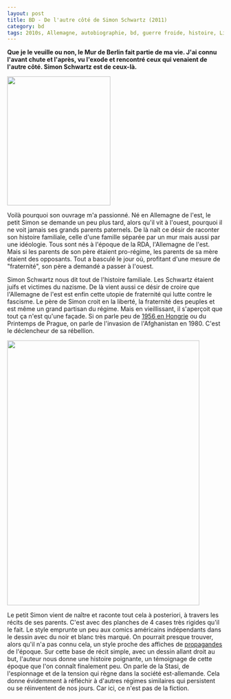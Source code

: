 ```yaml
---
layout: post
title: BD - De l'autre côté de Simon Schwartz (2011)
category: bd
tags: 2010s, Allemagne, autobiographie, bd, guerre froide, histoire, Littérature et BD, mur de berlin
---
```

**Que je le veuille ou non, le Mur de Berlin fait partie de ma vie. J'ai connu l'avant chute et l'après, vu l'exode et rencontré ceux qui venaient de l'autre côté. Simon Schwartz est de ceux-là.**

<img class="alignleft size-medium wp-image-23369" src="https://cheziceman.files.wordpress.com/2018/06/murschwarz.jpg?w=240" alt="" width="240" height="300" />

Voilà pourquoi son ouvrage m'a passionné. Né en Allemagne de l'est, le petit Simon se demande un peu plus tard, alors qu'il vit à l'ouest, pourquoi il ne voit jamais ses grands parents paternels. De là naît ce désir de raconter son histoire familiale, celle d'une famille séparée par un mur mais aussi par une idéologie. Tous sont nés à l'époque de la RDA, l'Allemagne de l'est. Mais si les parents de son père étaient pro-régime, les parents de sa mère étaient des opposants. Tout a basculé le jour où, profitant d'une mesure de "fraternité", son père a demandé a passer à l'ouest.

Simon Schwartz nous dit tout de l'histoire familiale. Les Schwartz étaient juifs et victimes du nazisme. De là vient aussi ce désir de croire que l'Allemagne de l'est est enfin cette utopie de fraternité qui lutte contre le fascisme. Le père de Simon croit en la liberté, la fraternité des peuples et est même un grand partisan du régime. Mais en vieillissant, il s'aperçoit que tout ça n'est qu'une façade. Si on parle peu de <a href="https://fr.wikipedia.org/wiki/Insurrection_de_Budapest">1956 en Hongrie</a> ou du Printemps de Prague, on parle de l'invasion de l'Afghanistan en 1980. C'est le déclencheur de sa rébellion.

<img class="aligncenter size-full wp-image-23368" src="https://cheziceman.files.wordpress.com/2018/06/murschwartz2.jpg" alt="" width="447" height="616" />

Le petit Simon vient de naître et raconte tout cela à posteriori, à travers les récits de ses parents. C'est avec des planches de 4 cases très rigides qu'il le fait. Le style emprunte un peu aux comics américains indépendants dans le dessin avec du noir et blanc très marqué. On pourrait presque trouver, alors qu'il n'a pas connu cela, un style proche des affiches de <a href="https://cheziceman.wordpress.com/2013/04/09/culture-vietnam-posters-de-sherry-buchanan/">propagandes</a> de l'époque. Sur cette base de récit simple, avec un dessin allant droit au but, l'auteur nous donne une histoire poignante, un témoignage de cette époque que l'on connaît finalement peu. On parle de la Stasi, de l'espionnage et de la tension qui règne dans la société est-allemande. Cela donne évidemment à réfléchir à d'autres régimes similaires qui persistent ou se réinventent de nos jours. Car ici, ce n'est pas de la fiction.
